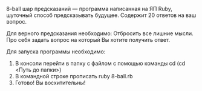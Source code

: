 8-ball шар предсказаний — программа написанная на ЯП Ruby, шуточный способ предсказывать будущее. Содержит 20 ответов на ваш вопрос.

Для верного предсказания необходимо:
Отбросить все лишние мысли.
Про себя задать вопрос на который Вы хотите получить ответ.

Для запуска программы необходимо:
1. В консоли перейти в папку с файлом с помощью команды cd (cd <Путь до папки>)
2. В командной строке прописать ruby 8-ball.rb
3. Готово! Вы восхитительны!
